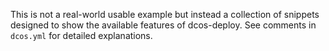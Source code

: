 This is not a real-world usable example but instead a collection of snippets designed to show the available features of dcos-deploy. See comments in `dcos.yml` for detailed explanations.
